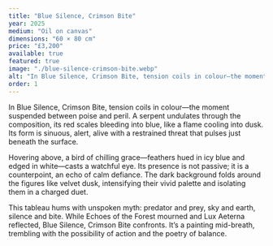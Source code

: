 ```yaml
---
title: "Blue Silence, Crimson Bite"
year: 2025
medium: "Oil on canvas"
dimensions: "60 × 80 cm"
price: "£3,200"
available: true
featured: true
image: "./blue-silence-crimson-bite.webp"
alt: "In Blue Silence, Crimson Bite, tension coils in colour—the moment suspended between poise and peril."
order: 1
---
```


In Blue Silence, Crimson Bite, tension coils in colour—the moment suspended between poise and peril. A serpent undulates through the composition, its red scales bleeding into blue, like a flame cooling into dusk. Its form is sinuous, alert, alive with a restrained threat that pulses just beneath the surface.

Hovering above, a bird of chilling grace—feathers hued in icy blue and edged in white—casts a watchful eye. Its presence is not passive; it is a counterpoint, an echo of calm defiance. The dark background folds around the figures like velvet dusk, intensifying their vivid palette and isolating them in a charged duet.

This tableau hums with unspoken myth: predator and prey, sky and earth, silence and bite. While Echoes of the Forest mourned and Lux Aeterna reflected, Blue Silence, Crimson Bite confronts. It’s a painting mid-breath, trembling with the possibility of action and the poetry of balance.